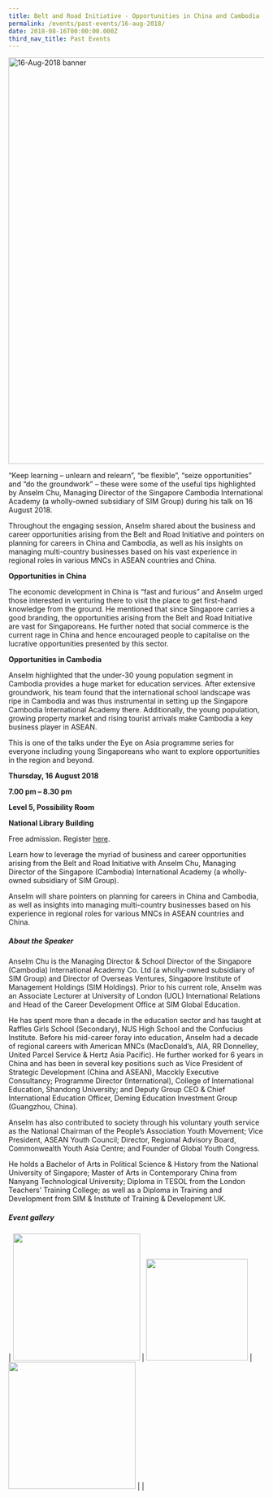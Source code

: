 ```yaml
---
title: Belt and Road Initiative - Opportunities in China and Cambodia
permalink: /events/past-events/16-aug-2018/
date: 2018-08-16T00:00:00.000Z
third_nav_title: Past Events
---
```



<img src="\images\past-events\16-Aug-2018\banner.jpg" alt="16-Aug-2018 banner" style="width:800px;" />

“Keep learning – unlearn and relearn”, “be flexible”, “seize opportunities” and “do the groundwork” – these were some of the useful tips highlighted by Anselm Chu, Managing Director of the Singapore Cambodia International Academy (a wholly-owned subsidiary of SIM Group) during his talk on 16 August 2018.

Throughout the engaging session, Anselm shared about the business and career opportunities arising from the Belt and Road Initiative and pointers on planning for careers in China and Cambodia, as well as his insights on managing multi-country businesses based on his vast experience in regional roles in various MNCs in ASEAN countries and China.

**Opportunities in China**

The economic development in China is “fast and furious” and Anselm urged those interested in venturing there to visit the place to get first-hand knowledge from the ground. He mentioned that since Singapore carries a good branding, the opportunities arising from the Belt and Road Initiative are vast for Singaporeans. He further noted that social commerce is the current rage in China and hence encouraged people to capitalise on the lucrative opportunities presented by this sector.

**Opportunities in Cambodia**

Anselm highlighted that the under-30 young population segment in Cambodia provides a huge market for education services. After extensive groundwork, his team found that the international school landscape was ripe in Cambodia and was thus instrumental in setting up the Singapore Cambodia International Academy there. Additionally, the young population, growing property market and rising tourist arrivals make Cambodia a key business player in ASEAN.

This is one of the talks under the Eye on Asia programme series for everyone including young Singaporeans who want to explore opportunities in the region and beyond.

**Thursday, 16 August 2018**

**7.00 pm – 8.30 pm**

**Level 5, Possibility Room**

**National Library Building**

Free admission. Register [here](http://bit.ly/2Am95Pc).

Learn how to leverage the myriad of business and career opportunities arising from the Belt and Road Initiative with Anselm Chu, Managing Director of the Singapore (Cambodia) International Academy (a wholly-owned subsidiary of SIM Group).

Anselm will share pointers on planning for careers in China and Cambodia, as well as insights into managing multi-country businesses based on his experience in regional roles for various MNCs in ASEAN countries and China.

##### **About the Speaker**

Anselm Chu is the Managing Director & School Director of the Singapore (Cambodia) International Academy Co. Ltd (a wholly-owned subsidiary of SIM Group) and Director of Overseas Ventures, Singapore Institute of Management Holdings (SIM Holdings). Prior to his current role, Anselm was an Associate Lecturer at University of London (UOL) International Relations and Head of the Career Development Office at SIM Global Education.

He has spent more than a decade in the education sector and has taught at Raffles Girls School (Secondary), NUS High School and the Confucius Institute. Before his mid-career foray into education, Anselm had a decade of regional careers with American MNCs (MacDonald’s, AIA, RR Donnelley, United Parcel Service & Hertz Asia Pacific). He further worked for 6 years in China and has been in several key positions such as Vice President of Strategic Development (China and ASEAN), Macckly Executive Consultancy; Programme Director (International), College of International Education, Shandong University; and Deputy Group CEO & Chief International Education Officer, Deming Education Investment Group (Guangzhou, China).

Anselm has also contributed to society through his voluntary youth service as the National Chairman of the People’s Association Youth Movement; Vice President, ASEAN Youth Council; Director, Regional Advisory Board, Commonwealth Youth Asia Centre; and Founder of Global Youth Congress.

He holds a Bachelor of Arts in Political Science & History from the National University of Singapore; Master of Arts in Contemporary China from Nanyang Technological University; Diploma in TESOL from the London Teachers’ Training College; as well as a Diploma in Training and Development from SIM & Institute of Training & Development UK.

##### **Event gallery**

| <a href="\images\past-events\16-Aug-2018\image-1.jpg"><img src="\images\past-events\16-Aug-2018\image-1.jpg" style="width:250px;" /></a> | <a href="\images\past-events\16-Aug-2018\image-2.jpg"><img src="\images\past-events\16-Aug-2018\image-2.jpg" style="width:200px;" /></a> | <a href="\images\past-events\16-Aug-2018\image-3.jpg"><img src="\images\past-events\16-Aug-2018\image-3.jpg" style="width:250px;" /></a> |
| 